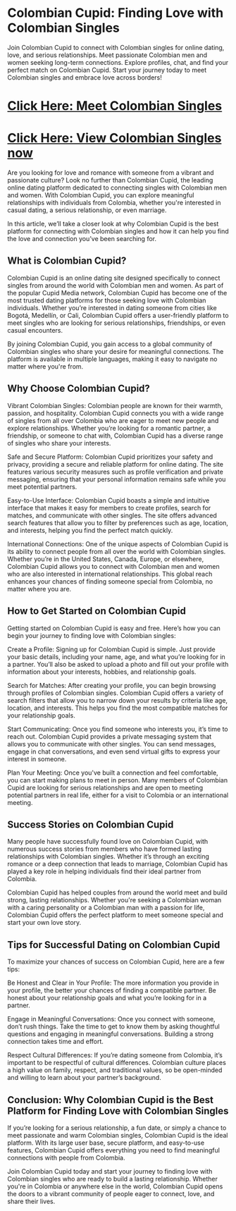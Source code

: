 # Colombian Cupid: Finding Love with Colombian Singles
Join Colombian Cupid to connect with Colombian singles for online dating, love, and serious relationships. Meet passionate Colombian men and women seeking long-term connections. Explore profiles, chat, and find your perfect match on Colombian Cupid. Start your journey today to meet Colombian singles and embrace love across borders!

# <a href="https://digitalvidyapeeth.in/region/index.html">Click Here: Meet Colombian Singles</a>
# <a href="https://digitalvidyapeeth.in/region/index.html">Click Here: View Colombian Singles now</a>

Are you looking for love and romance with someone from a vibrant and passionate culture? Look no further than Colombian Cupid, the leading online dating platform dedicated to connecting singles with Colombian men and women. With Colombian Cupid, you can explore meaningful relationships with individuals from Colombia, whether you're interested in casual dating, a serious relationship, or even marriage.

In this article, we’ll take a closer look at why Colombian Cupid is the best platform for connecting with Colombian singles and how it can help you find the love and connection you’ve been searching for.

## What is Colombian Cupid?
Colombian Cupid is an online dating site designed specifically to connect singles from around the world with Colombian men and women. As part of the popular Cupid Media network, Colombian Cupid has become one of the most trusted dating platforms for those seeking love with Colombian individuals. Whether you’re interested in dating someone from cities like Bogotá, Medellín, or Cali, Colombian Cupid offers a user-friendly platform to meet singles who are looking for serious relationships, friendships, or even casual encounters.

By joining Colombian Cupid, you gain access to a global community of Colombian singles who share your desire for meaningful connections. The platform is available in multiple languages, making it easy to navigate no matter where you're from.

## Why Choose Colombian Cupid?
Vibrant Colombian Singles: Colombian people are known for their warmth, passion, and hospitality. Colombian Cupid connects you with a wide range of singles from all over Colombia who are eager to meet new people and explore relationships. Whether you’re looking for a romantic partner, a friendship, or someone to chat with, Colombian Cupid has a diverse range of singles who share your interests.

Safe and Secure Platform: Colombian Cupid prioritizes your safety and privacy, providing a secure and reliable platform for online dating. The site features various security measures such as profile verification and private messaging, ensuring that your personal information remains safe while you meet potential partners.

Easy-to-Use Interface: Colombian Cupid boasts a simple and intuitive interface that makes it easy for members to create profiles, search for matches, and communicate with other singles. The site offers advanced search features that allow you to filter by preferences such as age, location, and interests, helping you find the perfect match quickly.

International Connections: One of the unique aspects of Colombian Cupid is its ability to connect people from all over the world with Colombian singles. Whether you’re in the United States, Canada, Europe, or elsewhere, Colombian Cupid allows you to connect with Colombian men and women who are also interested in international relationships. This global reach enhances your chances of finding someone special from Colombia, no matter where you are.

## How to Get Started on Colombian Cupid
Getting started on Colombian Cupid is easy and free. Here’s how you can begin your journey to finding love with Colombian singles:

Create a Profile: Signing up for Colombian Cupid is simple. Just provide your basic details, including your name, age, and what you’re looking for in a partner. You’ll also be asked to upload a photo and fill out your profile with information about your interests, hobbies, and relationship goals.

Search for Matches: After creating your profile, you can begin browsing through profiles of Colombian singles. Colombian Cupid offers a variety of search filters that allow you to narrow down your results by criteria like age, location, and interests. This helps you find the most compatible matches for your relationship goals.

Start Communicating: Once you find someone who interests you, it’s time to reach out. Colombian Cupid provides a private messaging system that allows you to communicate with other singles. You can send messages, engage in chat conversations, and even send virtual gifts to express your interest in someone.

Plan Your Meeting: Once you've built a connection and feel comfortable, you can start making plans to meet in person. Many members of Colombian Cupid are looking for serious relationships and are open to meeting potential partners in real life, either for a visit to Colombia or an international meeting.

## Success Stories on Colombian Cupid
Many people have successfully found love on Colombian Cupid, with numerous success stories from members who have formed lasting relationships with Colombian singles. Whether it’s through an exciting romance or a deep connection that leads to marriage, Colombian Cupid has played a key role in helping individuals find their ideal partner from Colombia.

Colombian Cupid has helped couples from around the world meet and build strong, lasting relationships. Whether you're seeking a Colombian woman with a caring personality or a Colombian man with a passion for life, Colombian Cupid offers the perfect platform to meet someone special and start your own love story.

## Tips for Successful Dating on Colombian Cupid
To maximize your chances of success on Colombian Cupid, here are a few tips:

Be Honest and Clear in Your Profile: The more information you provide in your profile, the better your chances of finding a compatible partner. Be honest about your relationship goals and what you’re looking for in a partner.

Engage in Meaningful Conversations: Once you connect with someone, don’t rush things. Take the time to get to know them by asking thoughtful questions and engaging in meaningful conversations. Building a strong connection takes time and effort.

Respect Cultural Differences: If you’re dating someone from Colombia, it’s important to be respectful of cultural differences. Colombian culture places a high value on family, respect, and traditional values, so be open-minded and willing to learn about your partner’s background.

## Conclusion: Why Colombian Cupid is the Best Platform for Finding Love with Colombian Singles
If you’re looking for a serious relationship, a fun date, or simply a chance to meet passionate and warm Colombian singles, Colombian Cupid is the ideal platform. With its large user base, secure platform, and easy-to-use features, Colombian Cupid offers everything you need to find meaningful connections with people from Colombia.

Join Colombian Cupid today and start your journey to finding love with Colombian singles who are ready to build a lasting relationship. Whether you're in Colombia or anywhere else in the world, Colombian Cupid opens the doors to a vibrant community of people eager to connect, love, and share their lives.
